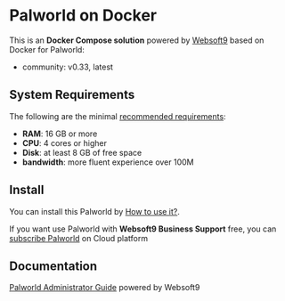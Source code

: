 # Palworld on Docker  

This is an **Docker Compose solution** powered by [Websoft9](https://www.websoft9.com) based on Docker for Palworld:


 - community:  v0.33, latest


## System Requirements

The following are the minimal [recommended requirements](https://github.com/thijsvanloef/palworld-server-docker):

* **RAM**: 16 GB or more
* **CPU**: 4 cores or higher
* **Disk**: at least 8 GB of free space
* **bandwidth**: more fluent experience over 100M  

## Install

You can install this Palworld by [How to use it?](https://github.com/Websoft9/docker-library#how-to-use-it).   

If you want use Palworld with **Websoft9 Business Support** free, you can [subscribe Palworld](https://www.websoft9.com/apps) on Cloud platform

## Documentation

[Palworld Administrator Guide](https://support.websoft9.com/docs/palworld) powered by Websoft9